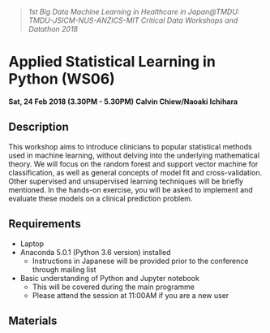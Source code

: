 > *1st Big Data Machine Learning in Healthcare in Japan@TMDU:*<br>
> *TMDU-JSICM-NUS-ANZICS-MIT Critical Data Workshops and Datathon 2018*<br>

# Applied Statistical Learning in Python (WS06)
**Sat, 24 Feb 2018 (3.30PM - 5.30PM)**
**Calvin Chiew/Naoaki Ichihara**<br>

## Description
This workshop aims to introduce clinicians to popular statistical methods used in machine learning, without delving into the underlying mathematical theory. We will focus on the random forest and support vector machine for classification, as well as general concepts of model fit and cross-validation. Other supervised and unsupervised learning techniques will be briefly mentioned. In the hands-on exercise, you will be asked to implement and evaluate these models on a clinical prediction problem.

## Requirements
- Laptop 
- Anaconda 5.0.1 (Python 3.6 version) installed 
  - Instructions in Japanese will be provided prior to the conference through mailing list
- Basic understanding of Python and Jupyter notebook
  - This will be covered during the main programme
  - Please attend the session at 11:00AM if you are a new user

## Materials
